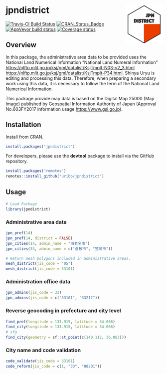 
<!-- README.md is generated from README.Rmd. Please edit that file -->

# jpndistrict <img src="man/figures/logo.png" align="right" width="120px" />

[![Travis-CI Build
Status](https://travis-ci.org/uribo/jpndistrict.svg?branch=master)](https://travis-ci.org/uribo/jpndistrict)
[![CRAN\_Status\_Badge](https://www.r-pkg.org/badges/version/jpndistrict)](https://cran.r-project.org/package=jpndistrict)
[![AppVeyor build
status](https://ci.appveyor.com/api/projects/status/github/uribo/jpndistrict?branch=master&svg=true)](https://ci.appveyor.com/project/uribo/jpndistrict)
[![Coverage
status](https://codecov.io/gh/uribo/jpndistrict/branch/master/graph/badge.svg)](https://codecov.io/github/uribo/jpndistrict?branch=master)

## Overview

In this package, the administrative area data to be provided uses the
National Land Numerical Information “National Land Numeral Information”
<https://nlftp.mlit.go.jp/ksj/gml/datalist/KsjTmplt-N03-v2_3.html>
<https://nlftp.mlit.go.jp/ksj/gml/datalist/KsjTmplt-P34.html>. Shinya
Uryu is editing and processing this data. Therefore, when preparing a
secondary work using this data, it is necessary to follow the term of
the National Land Numerical Information.

This package provide map data is based on the Digital Map 25000 (Map
Image) published by Geospatial Information Authority of Japan (Approval
No.603FY2017 information usage <https://www.gsi.go.jp>).

## Installation

Install from CRAN.

``` r
install.packages("jpndistrict")
```

For developers, please use the **devtool** package to install via the
GitHub repository.

``` r
install.packages("remotes")
remotes::install_github("uribo/jpndistrict")
```

## Usage

``` r
# Load Package
library(jpndistrict)
```

### Administrative area data

``` r
jpn_pref(14)
jpn_pref(14, district = FALSE)
jpn_cities(14, admin_name = "海老名市")
jpn_cities(33, admin_name = c("倉敷市", "笠岡市"))
```

``` r
# Return mesh polygons included in administrative areas.
mesh_district(jis_code = "05")
mesh_district(jis_code = 33101)
```

### Administration office data

``` r
jpn_admins(jis_code = 33)
jpn_admins(jis_code = c("33101", "33212"))
```

### Reverse geocoding in prefecture and city level

``` r
find_pref(longitude = 133.915, latitude = 34.666)
find_city(longitude = 133.915, latitude = 34.666)
# sfg
find_city(geometry = sf::st_point(c(140.112, 36.083)))
```

### City name and code validation

``` r
code_validate(jis_code = 33101)
code_reform(jis_code = c(1, "33", "08201"))
```
